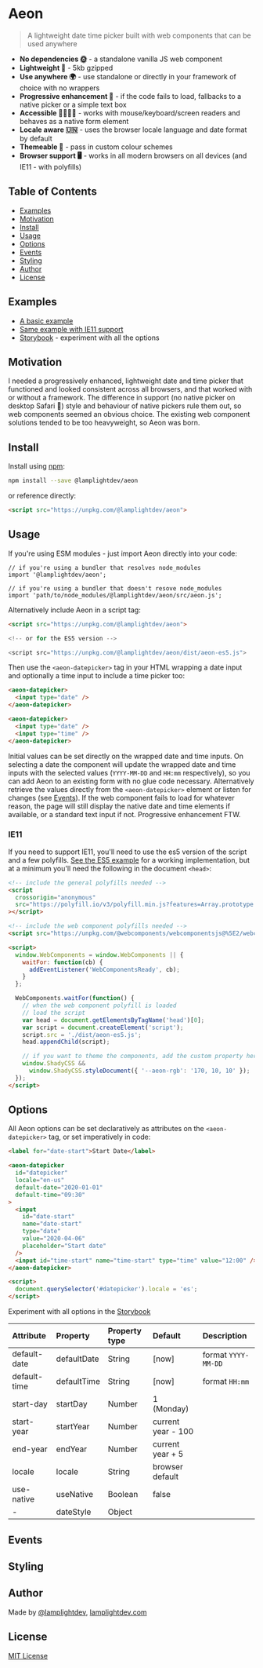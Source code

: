 # Aeon

> A lightweight date time picker built with web components that can be used anywhere

- **No dependencies 🌞** - a standalone vanilla JS web component
- **Lightweight 🌱** - 5kb gzipped
- **Use anywhere 🌍** - use standalone or directly in your framework of choice with no wrappers
- **Progressive enhancement 🥞** - if the code fails to load, fallbacks to a native picker or a simple text box
- **Accessible 👨‍👩‍👧‍👦‍** - works with mouse/keyboard/screen readers and behaves as a native form element
- **Locale aware 🇺🇳** - uses the browser locale language and date format by default
- **Themeable 🎨** - pass in custom colour schemes
- **Browser support 🖥** - works in all modern browsers on all devices (and IE11 - with polyfills)

## Table of Contents

- [Examples](#examples)
- [Motivation](#motivation)
- [Install](#install)
- [Usage](#usage)
- [Options](#options)
- [Events](#events)
- [Styling](#styling)
- [Author](#author)
- [License](#license)

## Examples

- [A basic example](https://lamplightdev.github.io/aeon/)
- [Same example with IE11 support](https://lamplightdev.github.io/aeon/es5)
- [Storybook](https://lamplightdev.github.io/aeon/storybook/static/?path=/story/*) - experiment with all the options

## Motivation

I needed a progressively enhanced, lightweight date and time picker that functioned and looked consistent across all browsers, and that worked with or without a framework. The difference in support (no native picker on desktop Safari 👀) style and behaviour of native pickers rule them out, so web components seemed an obvious choice. The existing web component solutions tended to be too heavyweight, so Aeon was born.

## Install

Install using [npm](https://npmjs.com):

```sh
npm install --save @lamplightdev/aeon
```

or reference directly:

```html
<script src="https://unpkg.com/@lamplightdev/aeon">
```

## Usage

If you're using ESM modules - just import Aeon directly into your code:

```
// if you're using a bundler that resolves node_modules
import '@lamplightdev/aeon';

// if you're using a bundler that doesn't resove node_modules
import 'path/to/node_modules/@lamplightdev/aeon/src/aeon.js';
```

Alternatively include Aeon in a script tag:

```html
<script src="https://unpkg.com/@lamplightdev/aeon">

<!-- or for the ES5 version -->

<script src="https://unpkg.com/@lamplightdev/aeon/dist/aeon-es5.js">
```

Then use the `<aeon-datepicker>` tag in your HTML wrapping a date input and optionally a time input to include a time picker too:

```html
<aeon-datepicker>
  <input type="date" />
</aeon-datepicker>

<aeon-datepicker>
  <input type="date" />
  <input type="time" />
</aeon-datepicker>
```

Initial values can be set directly on the wrapped date and time inputs. On selecting a date the component will update the wrapped date and time inputs with the selected values (`YYYY-MM-DD` and `HH:mm` respectively), so you can add Aeon to an existing form with no glue code necessary. Alternatively retrieve the values directly from the `<aeon-datepicker>` element or listen for changes (see [Events](#events)). If the web component fails to load for whatever reason, the page will still display the native date and time elements if available, or a standard text input if not. Progressive enhancement FTW.

### IE11

If you need to support IE11, you'll need to use the es5 version of the script and a few polyfills. [See the ES5 example](https://lamplightdev.github.io/aeon/es5) for a working implementation, but at a minimum you'll need the following in the document `<head>`:

```html
<!-- include the general polyfills needed -->
<script
  crossorigin="anonymous"
  src="https://polyfill.io/v3/polyfill.min.js?features=Array.prototype.find%2CArray.prototype.includes%2CString.prototype.padStart"
></script>

<!-- include the web component polyfills needed -->
<script src="https://unpkg.com/@webcomponents/webcomponentsjs@%5E2/webcomponents-loader.js"></script>

<script>
  window.WebComponents = window.WebComponents || {
    waitFor: function(cb) {
      addEventListener('WebComponentsReady', cb);
    }
  };

  WebComponents.waitFor(function() {
    // when the web component polyfill is loaded
    // load the script
    var head = document.getElementsByTagName('head')[0];
    var script = document.createElement('script');
    script.src = './dist/aeon-es5.js';
    head.appendChild(script);

    // if you want to theme the components, add the custom property here
    window.ShadyCSS &&
      window.ShadyCSS.styleDocument({ '--aeon-rgb': '170, 10, 10' });
  });
</script>
```

## Options

All Aeon options can be set declaratively as attributes on the `<aeon-datepicker>` tag, or set imperatively in code:

```html
<label for="date-start">Start Date</label>

<aeon-datepicker
  id="datepicker"
  locale="en-us"
  default-date="2020-01-01"
  default-time="09:30"
>
  <input
    id="date-start"
    name="date-start"
    type="date"
    value="2020-04-06"
    placeholder="Start date"
  />
  <input id="time-start" name="time-start" type="time" value="12:00" />
</aeon-datepicker>

<script>
  document.querySelector('#datepicker').locale = 'es';
</script>
```

Experiment with all options in the [Storybook](https://lamplightdev.github.io/aeon/storybook/static/?path=/story/*)

| Attribute    | Property    | Property type | Default            | Description         |
| :----------- | :---------- | :------------ | :----------------- | :------------------ |
| default-date | defaultDate | String        | [now]              | format `YYYY-MM-DD` |
| default-time | defaultTime | String        | [now]              | format `HH:mm`      |
| start-day    | startDay    | Number        | 1 (Monday)         |
| start-year   | startYear   | Number        | current year - 100 |
| end-year     | endYear     | Number        | current year + 5   |
| locale       | locale      | String        | browser default    |
| use-native   | useNative   | Boolean       | false              |
| -            | dateStyle   | Object        |                    |

## Events

## Styling

## Author

Made by [@lamplightdev](https://twitter.com/lamplightdev), [lamplightdev.com](https://lamplightdev.com)

## License

[MIT License](https://oss.ninja/mit/lamplightdev)
